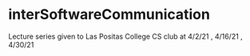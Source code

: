 # interSoftwareCommunication
Lecture series given to Las Positas College CS club at 4/2/21 , 4/16/21 , 4/30/21
